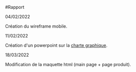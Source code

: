 #Rapport

04/02/2022

Création du wireframe mobile.

11/02/2022

Création d'un powerpoint sur la [charte graphique](https://github.com/EfpAnthony/Fournimat/blob/main/Chate-Graphique-Fournimat.pptx).

18/03/2022

Modification de la maquette html (main page + page produit).
